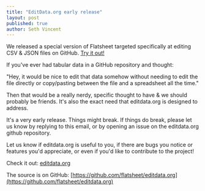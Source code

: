 ```yaml
---
title: "EditData.org early release"
layout: post
published: true
author: Seth Vincent
---
```


We released a special version of Flatsheet targeted specifically at editing CSV & JSON files on GitHub. [Try it out!](http://editdata.org)

If you've ever had tabular data in a GitHub repository and thought:

"Hey, it would be nice to edit that data somehow without needing to edit the file directly or copy/pasting between the file and a spreadsheet all the time."

Then that would be a really nerdy, specific thought to have & we should probably be friends. It's also the exact need that editdata.org is designed to address.

It's a very early release. Things might break. If things do break, please let us know by replying to this email, or by opening an issue on the editdata.org github repository.

Let us know if editdata.org is useful to you, if there are bugs you notice or features you'd appreciate, or even if you'd like to contribute to the project!

Check it out: [editdata.org](http://editdata.org)

The source is on GitHub: [https://github.com/flatsheet/editdata.org](https://github.com/flatsheet/editdata.org)
